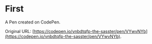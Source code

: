 # First

A Pen created on CodePen.

Original URL: [https://codepen.io/vnbdtqfp-the-sasster/pen/VYwvNYb](https://codepen.io/vnbdtqfp-the-sasster/pen/VYwvNYb).

